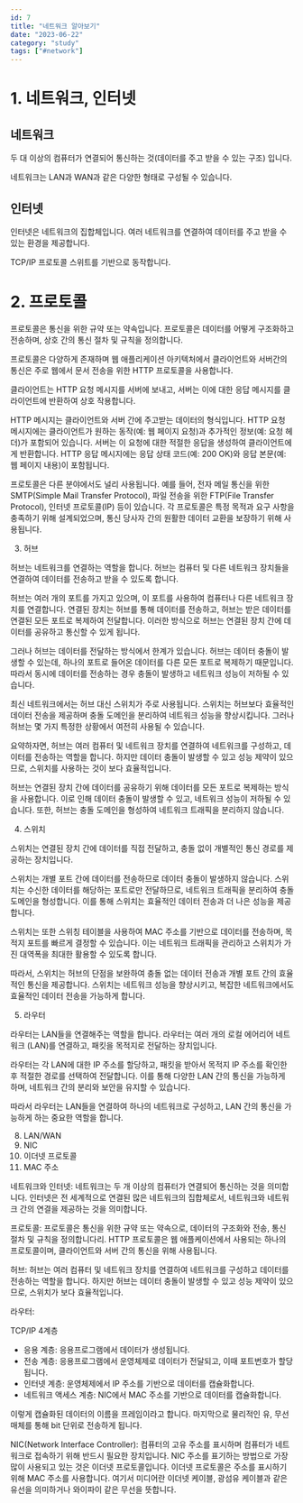 ```yaml
---
id: 7
title: "네트워크 알아보기"
date: "2023-06-22"
category: "study"
tags: ["#network"]
---
```


# 1. 네트워크, 인터넷

## 네트워크

두 대 이상의 컴퓨터가 연결되어 통신하는 것(데이터를 주고 받을 수 있는 구조) 입니다.

네트워크는 LAN과 WAN과 같은 다양한 형태로 구성될 수 있습니다.

## 인터넷

인터넷은 네트워크의 집합체입니다. 여러 네트워크를 연결하여 데이터를 주고 받을 수 있는 환경을 제공합니다.

TCP/IP 프로토콜 스위트를 기반으로 동작합니다.

# 2. 프로토콜

프로토콜은 통신을 위한 규약 또는 약속입니다. 프로토콜은 데이터를 어떻게 구조화하고 전송하며, 상호 간의 통신 절차 및 규칙을 정의합니다.

프로토콜은 다양하게 존재하며 웹 애플리케이션 아키텍처에서 클라이언트와 서버간의 통신은 주로 웹에서 문서 전송을 위한 HTTP 프로토콜을 사용합니다.

클라이언트는 HTTP 요청 메시지를 서버에 보내고, 서버는 이에 대한 응답 메시지를 클라이언트에 반환하여 상호 작용합니다.

HTTP 메시지는 클라이언트와 서버 간에 주고받는 데이터의 형식입니다. HTTP 요청 메시지에는 클라이언트가 원하는 동작(예: 웹 페이지 요청)과 추가적인 정보(예: 요청 헤더)가 포함되어 있습니다. 서버는 이 요청에 대한 적절한 응답을 생성하여 클라이언트에게 반환합니다. HTTP 응답 메시지에는 응답 상태 코드(예: 200 OK)와 응답 본문(예: 웹 페이지 내용)이 포함됩니다.

프로토콜은 다른 분야에서도 널리 사용됩니다. 예를 들어, 전자 메일 통신을 위한 SMTP(Simple Mail Transfer Protocol), 파일 전송을 위한 FTP(File Transfer Protocol), 인터넷 프로토콜(IP) 등이 있습니다. 각 프로토콜은 특정 목적과 요구 사항을 충족하기 위해 설계되었으며, 통신 당사자 간의 원활한 데이터 교환을 보장하기 위해 사용됩니다.

3. 허브

허브는 네트워크를 연결하는 역할을 합니다. 허브는 컴퓨터 및 다른 네트워크 장치들을 연결하여 데이터를 전송하고 받을 수 있도록 합니다.

허브는 여러 개의 포트를 가지고 있으며, 이 포트를 사용하여 컴퓨터나 다른 네트워크 장치를 연결합니다. 연결된 장치는 허브를 통해 데이터를 전송하고, 허브는 받은 데이터를 연결된 모든 포트로 복제하여 전달합니다. 이러한 방식으로 허브는 연결된 장치 간에 데이터를 공유하고 통신할 수 있게 됩니다.

그러나 허브는 데이터를 전달하는 방식에서 한계가 있습니다. 허브는 데이터 충돌이 발생할 수 있는데, 하나의 포트로 들어온 데이터를 다른 모든 포트로 복제하기 때문입니다. 따라서 동시에 데이터를 전송하는 경우 충돌이 발생하고 네트워크 성능이 저하될 수 있습니다.

최신 네트워크에서는 허브 대신 스위치가 주로 사용됩니다. 스위치는 허브보다 효율적인 데이터 전송을 제공하며 충돌 도메인을 분리하여 네트워크 성능을 향상시킵니다. 그러나 허브는 몇 가지 특정한 상황에서 여전히 사용될 수 있습니다.

요약하자면, 허브는 여러 컴퓨터 및 네트워크 장치를 연결하여 네트워크를 구성하고, 데이터를 전송하는 역할을 합니다. 하지만 데이터 충돌이 발생할 수 있고 성능 제약이 있으므로, 스위치를 사용하는 것이 보다 효율적입니다.

허브는 연결된 장치 간에 데이터를 공유하기 위해 데이터를 모든 포트로 복제하는 방식을 사용합니다. 이로 인해 데이터 충돌이 발생할 수 있고, 네트워크 성능이 저하될 수 있습니다. 또한, 허브는 충돌 도메인을 형성하여 네트워크 트래픽을 분리하지 않습니다.

4. 스위치

스위치는 연결된 장치 간에 데이터를 직접 전달하고, 충돌 없이 개별적인 통신 경로를 제공하는 장치입니다.

스위치는 개별 포트 간에 데이터를 전송하므로 데이터 충돌이 발생하지 않습니다. 스위치는 수신한 데이터를 해당하는 포트로만 전달하므로, 네트워크 트래픽을 분리하여 충돌 도메인을 형성합니다. 이를 통해 스위치는 효율적인 데이터 전송과 더 나은 성능을 제공합니다.

스위치는 또한 스위칭 테이블을 사용하여 MAC 주소를 기반으로 데이터를 전송하며, 목적지 포트를 빠르게 결정할 수 있습니다. 이는 네트워크 트래픽을 관리하고 스위치가 가진 대역폭을 최대한 활용할 수 있도록 합니다.

따라서, 스위치는 허브의 단점을 보완하여 충돌 없는 데이터 전송과 개별 포트 간의 효율적인 통신을 제공합니다. 스위치는 네트워크 성능을 향상시키고, 복잡한 네트워크에서도 효율적인 데이터 전송을 가능하게 합니다.

5. 라우터

라우터는 LAN들을 연결해주는 역할을 합니다. 라우터는 여러 개의 로컬 에어리어 네트워크 (LAN)를 연결하고, 패킷을 목적지로 전달하는 장치입니다.

라우터는 각 LAN에 대한 IP 주소를 할당하고, 패킷을 받아서 목적지 IP 주소를 확인한 후 적절한 경로를 선택하여 전달합니다. 이를 통해 다양한 LAN 간의 통신을 가능하게 하며, 네트워크 간의 분리와 보안을 유지할 수 있습니다.

따라서 라우터는 LAN들을 연결하여 하나의 네트워크로 구성하고, LAN 간의 통신을 가능하게 하는 중요한 역할을 합니다.

8. LAN/WAN
9. NIC
10. 이더넷 프로토콜
11. MAC 주소

네트워크와 인터넷: 네트워크는 두 개 이상의 컴퓨터가 연결되어 통신하는 것을 의미합니다. 인터넷은 전 세계적으로 연결된 많은 네트워크의 집합체로서, 네트워크와 네트워크 간의 연결을 제공하는 것을 의미합니다.

프로토콜: 프로토콜은 통신을 위한 규약 또는 약속으로, 데이터의 구조화와 전송, 통신 절차 및 규칙을 정의합니다리. HTTP 프로토콜은 웹 애플케이션에서 사용되는 하나의 프로토콜이며, 클라이언트와 서버 간의 통신을 위해 사용됩니다.

허브: 허브는 여러 컴퓨터 및 네트워크 장치를 연결하여 네트워크를 구성하고 데이터를 전송하는 역할을 합니다. 하지만 허브는 데이터 충돌이 발생할 수 있고 성능 제약이 있으므로, 스위치가 보다 효율적입니다.

라우터:

TCP/IP 4계층

- 응용 계층: 응용프로그램에서 데이터가 생성됩니다.
- 전송 계층: 응용프로그램에서 운영체제로 데이터가 전달되고, 이때 포트번호가 할당됩니다.
- 인터넷 계층: 운영체제에서 IP 주소를 기반으로 데이터를 캡슐화합니다.
- 네트워크 액세스 계층: NIC에서 MAC 주소를 기반으로 데이터를 캡슐화합니다.

이렇게 캡슐화된 데이터의 이름을 프레임이라고 합니다. 마지막으로 물리적인 유, 무선 매체를 통해 bit 단위로 전송하게 됩니다.

NIC(Network Interface Controller): 컴퓨터의 고유 주소를 표시하며 컴퓨터가 네트워크로 접속하기 위해 반드시 필요한 장치입니다. NIC 주소를 표기하는 방법으로 가장 많이 사용되고 있는 것은 이더넷 프로토콜입니다. 이더넷 프로토콜은 주소를 표시하기 위해 MAC 주소를 사용합니다. 여기서 미디어란 이더넷 케이블, 광섬유 케이블과 같은 유선을 의미하거나 와이파이 같은 무선을 뜻합니다.
